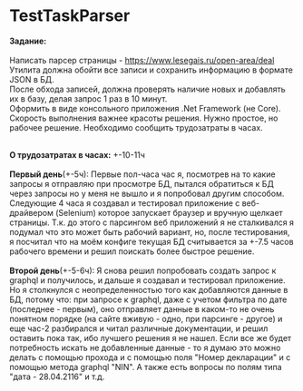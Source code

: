 # TestTaskParser
**Задание:**<br /><br />
Написать парсер страницы - https://www.lesegais.ru/open-area/deal<br />
Утилита должна обойти все записи и сохранить информацию в формате JSON в БД.<br />
После обхода записей, должна проверять наличие новых и добавлять их в базу, делая запрос 1 раз в 10 минут.<br />
Оформить в виде консольного приложения .Net Framework (не Core). Скорость выполнения важнее красоты решения. Нужно простое, но рабочее решение. Необходимо сообщить трудозатраты в часах.<br /><br />

**О трудозатратах в часах:** +-10-11ч<br /><br />
**Первый день**(+-5ч): Первые пол-часа час я, посмотрев на то какие запросы я отправляю при просмотре БД, пытался обратиться к БД через запросы но у меня не вышло и я попробовал другим способом. Следующие 4 часа я создавал и тестировал приложение с веб-драйвером (Selenium) которое запускает браузер и вручную щелкает страницы. Т.к. до этого с парсингом веб приложений я не сталкивался я подумал что это может быть рабочий вариант, но, после тестирования, я посчитал что на моём конфиге текущая БД считывается за +-7.5 часов рабочего времени и решил поискать более быстрое решение.<br /><br />
**Второй день**(+-5-6ч): Я снова решил попробовать создать запрос к graphql и получилось, и дальше я создавал и тестировал приложение. Но я столкнулся с неопределенностью того как добавляются данные в БД, потому что: при запросе к graphql, даже с учетом фильтра по дате (последнее - первым), оно отправляет данные в каком-то не очень понятном порядке (на сайте вживую - одно, при парсинге - другое) и еще час-2 разбирался и читал различные документации, и решил оставить пока так, ибо лучшего решения я не нашел. Если все же будет потребность искать не добавленные данные - то я думаю это можно делать с помощью прохода и с помощью поля "Номер декларации" и с помощью метода graphql "NIN". А также есть вопросы по полям типа "дата - 28.04.2116" и т.д.
